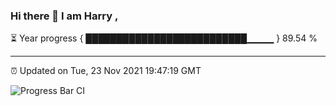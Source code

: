 ### Hi there 👋 I am Harry , 

⏳ Year progress { ██████████████████████████▁▁▁▁ } 89.54 %

---

⏰ Updated on Tue, 23 Nov 2021 19:47:19 GMT

![Progress Bar CI](https://github.com/duykhang68/duykhang68/workflows/Progress%20Bar%20CI/badge.svg)
